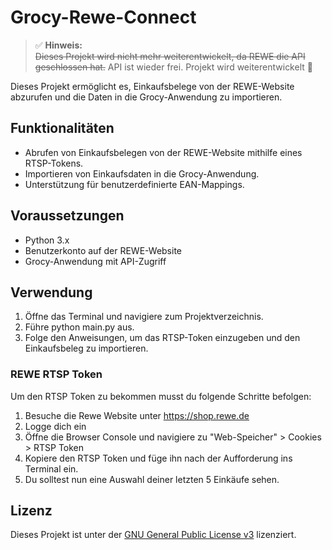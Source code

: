 # Grocy-Rewe-Connect
> ✅ **Hinweis:**  
> ~~Dieses Projekt wird nicht mehr weiterentwickelt, da REWE die API geschlossen hat.~~ API ist wieder frei. Projekt wird weiterentwickelt 🎇

Dieses Projekt ermöglicht es, Einkaufsbelege von der REWE-Website abzurufen und die Daten in die Grocy-Anwendung zu importieren.

## Funktionalitäten

- Abrufen von Einkaufsbelegen von der REWE-Website mithilfe eines RTSP-Tokens.
- Importieren von Einkaufsdaten in die Grocy-Anwendung.
- Unterstützung für benutzerdefinierte EAN-Mappings.

## Voraussetzungen

- Python 3.x
- Benutzerkonto auf der REWE-Website
- Grocy-Anwendung mit API-Zugriff

## Verwendung
1. Öffne das Terminal und navigiere zum Projektverzeichnis.
2. Führe python main.py aus.
3. Folge den Anweisungen, um das RTSP-Token einzugeben und den Einkaufsbeleg zu importieren.

### REWE RTSP Token

Um den RTSP Token zu bekommen musst du folgende Schritte befolgen:
1. Besuche die Rewe Website unter https://shop.rewe.de
2. Logge dich ein
3. Öffne die Browser Console und navigiere zu "Web-Speicher" > Cookies > RTSP Token
4. Kopiere den RTSP Token und füge ihn nach der Aufforderung ins Terminal ein.
5. Du solltest nun eine Auswahl deiner letzten 5 Einkäufe sehen.

## Lizenz

Dieses Projekt ist unter der [GNU General Public License v3](LICENSE) lizenziert.
